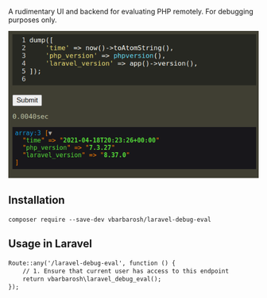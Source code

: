 A rudimentary UI and backend for evaluating PHP remotely.
For debugging purposes only.

![cover](cover.png)

## Installation

    composer require --save-dev vbarbarosh/laravel-debug-eval

## Usage in Laravel

    Route::any('/laravel-debug-eval', function () {
        // 1. Ensure that current user has access to this endpoint
        return vbarbarosh\laravel_debug_eval();
    });
